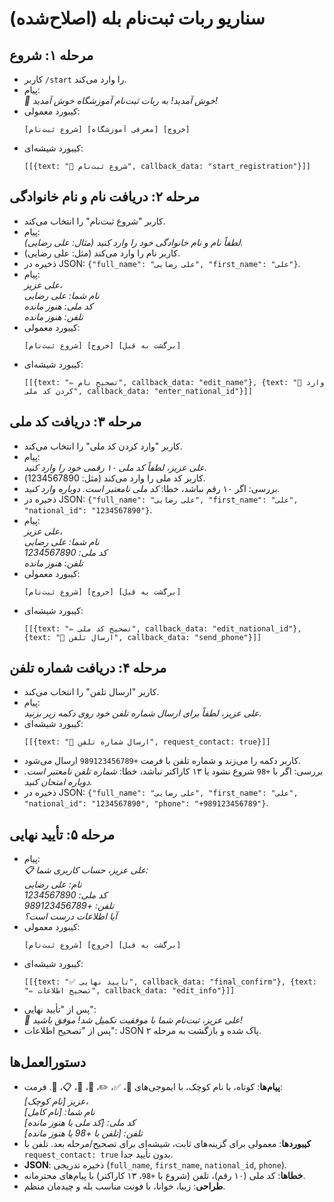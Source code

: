 # سناریو ربات ثبت‌نام بله (اصلاح‌شده)

## مرحله ۱: شروع
- کاربر `/start` را وارد می‌کند.
- پیام:  
  _🌟 خوش آمدید! به ربات ثبت‌نام آموزشگاه خوش آمدید!_  
- کیبورد معمولی:  
  ```
  [شروع ثبت‌نام] [معرفی آموزشگاه] [خروج]
  ```
- کیبورد شیشه‌ای:  
  ```
  [[{text: "📝 شروع ثبت‌نام", callback_data: "start_registration"}]]
  ```

## مرحله ۲: دریافت نام و نام خانوادگی
- کاربر "شروع ثبت‌نام" را انتخاب می‌کند.
- پیام:  
  _لطفاً نام و نام خانوادگی خود را وارد کنید (مثال: علی رضایی)._  
- کاربر نام را وارد می‌کند (مثل: علی رضایی).
- ذخیره در JSON: `{"full_name": "علی رضایی", "first_name": "علی"}`.
- پیام:  
  _علی عزیز،  
  نام شما: علی رضایی  
  کد ملی: هنوز مانده  
  تلفن: هنوز مانده_  
- کیبورد معمولی:  
  ```
  [شروع ثبت‌نام] [خروج] [برگشت به قبل]
  ```
- کیبورد شیشه‌ای:  
  ```
  [[{text: "✏️ تصحیح نام", callback_data: "edit_name"}, {text: "📍 وارد کردن کد ملی", callback_data: "enter_national_id"}]]
  ```

## مرحله ۳: دریافت کد ملی
- کاربر "وارد کردن کد ملی" را انتخاب می‌کند.
- پیام:  
  _علی عزیز، لطفاً کد ملی ۱۰ رقمی خود را وارد کنید._  
- کاربر کد ملی را وارد می‌کند (مثل: 1234567890).
- بررسی: اگر ۱۰ رقم نباشد، خطا: _کد ملی نامعتبر است. دوباره وارد کنید._  
- ذخیره در JSON: `{"full_name": "علی رضایی", "first_name": "علی", "national_id": "1234567890"}`.
- پیام:  
  _علی عزیز،  
  نام شما: علی رضایی  
  کد ملی: 1234567890  
  تلفن: هنوز مانده_  
- کیبورد معمولی:  
  ```
  [شروع ثبت‌نام] [خروج] [برگشت به قبل]
  ```
- کیبورد شیشه‌ای:  
  ```
  [[{text: "✏️ تصحیح کد ملی", callback_data: "edit_national_id"}, {text: "📱 ارسال تلفن", callback_data: "send_phone"}]]
  ```

## مرحله ۴: دریافت شماره تلفن
- کاربر "ارسال تلفن" را انتخاب می‌کند.
- پیام:  
  _علی عزیز، لطفاً برای ارسال شماره تلفن خود روی دکمه زیر بزنید._  
- کیبورد شیشه‌ای:  
  ```
  [[{text: "📱 ارسال شماره تلفن", request_contact: true}]]
  ```
- کاربر دکمه را می‌زند و شماره تلفن با فرمت `+989123456789` ارسال می‌شود.
- بررسی: اگر با `+98` شروع نشود یا ۱۳ کاراکتر نباشد، خطا: _شماره تلفن نامعتبر است. دوباره امتحان کنید._  
- ذخیره در JSON: `{"full_name": "علی رضایی", "first_name": "علی", "national_id": "1234567890", "phone": "+989123456789"}`.

## مرحله ۵: تأیید نهایی
- پیام:  
  _📋 علی عزیز، حساب کاربری شما:  
  نام: علی رضایی  
  کد ملی: 1234567890  
  تلفن: +989123456789  
  آیا اطلاعات درست است؟_  
- کیبورد معمولی:  
  ```
  [شروع ثبت‌نام] [خروج] [برگشت به قبل]
  ```
- کیبورد شیشه‌ای:  
  ```
  [[{text: "✅ تأیید نهایی", callback_data: "final_confirm"}, {text: "✏️ تصحیح اطلاعات", callback_data: "edit_info"}]]
  ```
- پس از "تأیید نهایی":  
  _🎉 علی عزیز، ثبت‌نام شما با موفقیت تکمیل شد! موفق باشید!_  
- پس از "تصحیح اطلاعات": JSON پاک شده و بازگشت به مرحله ۲.

## دستورالعمل‌ها
- **پیام‌ها**: کوتاه، با نام کوچک، با ایموجی‌های 🌟، ✅، ✏️، 📍، 📱، 📋، 🎉. فرمت:  
  _[نام کوچک] عزیز،  
  نام شما: [نام کامل]  
  کد ملی: [کد ملی یا هنوز مانده]  
  تلفن: [تلفن با +98 یا هنوز مانده]_  
- **کیبوردها**: معمولی برای گزینه‌های ثابت، شیشه‌ای برای تصحیح/مرحله بعد. تلفن با `request_contact: true` بدون تأیید جدا.
- **JSON**: ذخیره تدریجی (`full_name`, `first_name`, `national_id`, `phone`).
- **خطاها**: کد ملی (۱۰ رقم)، تلفن (شروع با `+98`، ۱۳ کاراکتر) با پیام‌های محترمانه.
- **طراحی**: زیبا، خوانا، با فونت مناسب بله و چیدمان منظم.